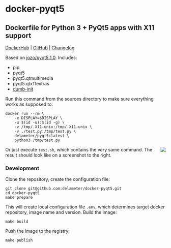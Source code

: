 # docker-pyqt5

## Dockerfile for Python 3 + PyQt5 apps with X11 support

[DockerHub](https://hub.docker.com/repository/docker/delameter/pyqt5) | [GitHub](https://github.com/delameter/docker-pyqt5) | [Changelog](https://github.com/delameter/docker-pyqt5/blob/master/CHANGES.rst)

Based on [jozo/pyqt5:1.0](https://hub.docker.com/r/jozo/pyqt5). Includes:
  - pip
  - pyqt5
  - pyqt5.qtmultimedia
  - pyqt5.qtx11extras
  - [dumb-init](https://github.com/Yelp/dumb-init)

Run this command from the sources directory to make sure everything works as supposed to:
```shell
docker run --rm \
    -e DISPLAY=$DISPLAY \
    -u $(id -u):$(id -g) \
    -v /tmp/.X11-unix:/tmp/.X11-unix \
    -v ./test.py:/tmp/test.py \
    delameter/pyqt5:latest \
    python3 /tmp/test.py
```

<img align="right" src="https://github.com/delameter/docker-pyqt5/assets/50381946/300ef213-e4e0-43fb-b1ce-609469fdcad5">

Or just execute `test.sh`, which contains the very same command.
The result should look like on a screenshot to the right.


### Development

Clone the repository, create the configuration file:

```shell 
git clone git@github.com:delameter/docker-pyqt5.git
cd docker-pyqt5
make prepare 
```

This will create local configuration file `.env`, which determines target docker repository, image name and version. Build the image:

```shell
make build
```

Push the image to the registry:

```shell
make publish
```
